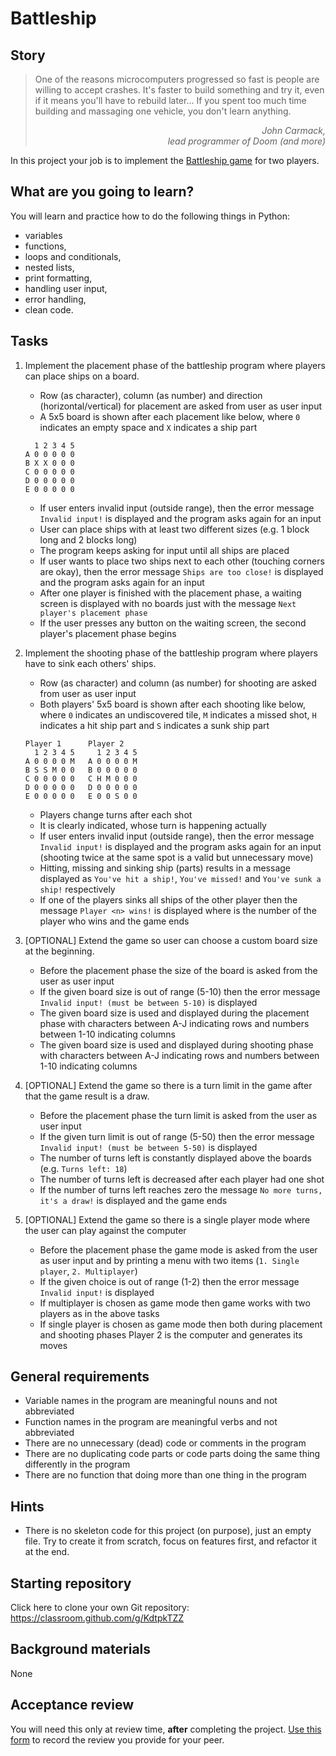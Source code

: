 # Battleship

## Story

> One of the reasons microcomputers progressed so fast is people are willing to accept crashes. It's faster to build something and try it, even if it means you'll have to rebuild later... If you spent too much time building and massaging one vehicle, you don't learn anything.
*<div style="text-align:right">John Carmack,<br>lead programmer of Doom (and more)</div>*


In this project your job is to implement the
[Battleship game](https://en.wikipedia.org/wiki/Battleship_%28game%29) for two players.


## What are you going to learn?

You will learn and practice how to do the following things in Python:
 - variables
 - functions,
 - loops and conditionals,
 - nested lists,
 - print formatting,
 - handling user input,
 - error handling,
 - clean code.

## Tasks


1. Implement the placement phase of the battleship program where players can place ships on a board.

    - Row (as character), column (as number) and direction (horizontal/vertical) for placement are asked from user as user input
    - A 5x5 board is shown after each placement like below, where
`0` indicates an empty space and `X` indicates a ship part
    ```
      1 2 3 4 5
    A 0 0 0 0 0
    B X X 0 0 0
    C 0 0 0 0 0
    D 0 0 0 0 0
    E 0 0 0 0 0
    ```
    - If user enters invalid input (outside range), then the error message `Invalid input!` is displayed and the program asks again for an input
    - User can place ships with at least two different sizes (e.g. 1 block long and 2 blocks long)
    - The program keeps asking for input until all ships are placed
    - If user wants to place two ships next to each other (touching corners are okay), then the error message `Ships are too close!` is displayed and the program asks again for an input
    - After one player is finished with the placement phase, a waiting screen is displayed with no boards just with the message `Next player's placement phase`
    - If the user presses any button on the waiting screen, the second player's placement phase begins

2. Implement the shooting phase of the battleship program where players have to sink each others' ships.

    - Row (as character) and column (as number) for shooting are asked from user as user input
    - Both players' 5x5 board is shown after each shooting like below, where
`0` indicates an undiscovered tile, `M` indicates a missed shot,
`H` indicates a hit ship part and `S` indicates a sunk ship part
    ```
    Player 1      Player 2
      1 2 3 4 5     1 2 3 4 5
    A 0 0 0 0 M   A 0 0 0 0 M
    B S S M 0 0   B 0 0 0 0 0
    C 0 0 0 0 0   C H M 0 0 0
    D 0 0 0 0 0   D 0 0 0 0 0
    E 0 0 0 0 0   E 0 0 S 0 0
    ```
    - Players change turns after each shot
    - It is clearly indicated, whose turn is happening actually
    - If user enters invalid input (outside range), then the error message `Invalid input!` is displayed and the program asks again for an input (shooting twice at the same spot is a valid but unnecessary move)
    - Hitting, missing and sinking ship (parts) results in a message displayed as `You've hit a ship!`, `You've missed!` and `You've sunk a ship!` respectively
    - If one of the players sinks all ships of the other player then the message `Player <n> wins!` is displayed where <n> is the number of the player who wins and the game ends

3. [OPTIONAL] Extend the game so user can choose a custom board size at the beginning.

    - Before the placement phase the size of the board is asked from the user as user input
    - If the given board size is out of range (5-10) then the error message `Invalid input! (must be between 5-10)` is displayed
    - The given board size is used and displayed during the placement phase with characters between A-J indicating rows and numbers between 1-10 indicating columns
    - The given board size is used and displayed during shooting phase with characters between A-J indicating rows and numbers between 1-10 indicating columns

4. [OPTIONAL] Extend the game so there is a turn limit in the game after that the game result is a draw.

    - Before the placement phase the turn limit is asked from the user as user input
    - If the given turn limit is out of range (5-50) then the error message `Invalid input! (must be between 5-50)` is displayed
    - The number of turns left is constantly displayed above the boards (e.g. `Turns left: 18`)
    - The number of turns left is decreased after each player had one shot
    - If the number of turns left reaches zero the message `No more turns, it's a draw!` is displayed and the game ends

5. [OPTIONAL] Extend the game so there is a single player mode where the user can play against the computer

    - Before the placement phase the game mode is asked from the user as user input and by printing a menu with two items (`1. Single player`, `2. Multiplayer`)
    - If the given choice is out of range (1-2) then the error message `Invalid input!` is displayed
    - If multiplayer is chosen as game mode then game works with two players as in the above tasks
    - If single player is chosen as game mode then both during placement and shooting phases Player 2 is the computer and generates its moves


## General requirements


 - Variable names in the program are meaningful nouns and not abbreviated
 - Function names in the program are meaningful verbs and not abbreviated
 - There are no unnecessary (dead) code or comments in the program
 - There are no duplicating code parts or code parts doing the same thing differently in the program
 - There are no function that doing more than one thing in the program

## Hints

- There is no skeleton code for this project (on purpose), just an empty file.
Try to create it from scratch, focus on features first, and refactor it at the end.

## Starting repository

Click here to clone your own Git repository:
https://classroom.github.com/g/KdtpkTZZ

## Background materials

None


## Acceptance review

You will need this only at review time, **after** completing the project.
[Use this form](https://forms.gle/5LZHychfWCxPJiDDA) to record the review you provide for your peer.